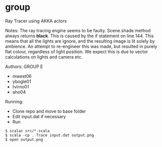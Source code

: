 # group
Ray Tracer using AKKA actors

Notes:
The ray tracing engine seems to be faulty. Scene.shade method always returns **black**. This is caused by the if statement on line 144. This means that all the lights are ignore, and the resulting image is lit solely by ambience.
An attempt to re-engineer this was made, but resulted in purely flat colour, regardless of light position. We expect this is due to vector calculations on lights and camera etc.

Authors:
GROUP E
- mwest06
- ybogle01
- tvirno01
- aho04

Running:
- Clone repo and move to base folder
- Edit input.dat if necessary
- Run
```
$ scalac src/*.scala
$ scala -cp . Trace input.dat output.png
$ open output.png
``` 
